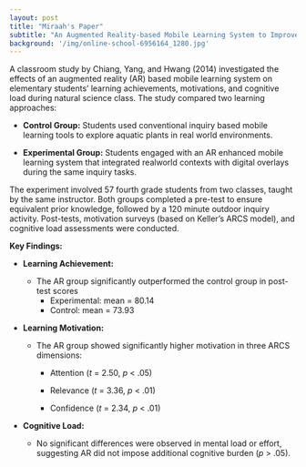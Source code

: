 ```yaml
---
layout: post
title: "Miraah's Paper"
subtitle: "An Augmented Reality-based Mobile Learning System to Improve Students’ Learning Achievements and Motivations in Natural Science Inquiry Activities"
background: '/img/online-school-6956164_1280.jpg'
---
```



A classroom study by Chiang, Yang, and Hwang (2014) investigated the effects of an augmented reality (AR) based mobile learning system on elementary students’ learning achievements, motivations, and cognitive load during natural science class. The study compared two learning approaches:

- **Control Group:** Students used conventional inquiry based mobile learning tools to explore aquatic plants in real world environments.

- **Experimental Group:** Students engaged with an AR enhanced mobile learning system that integrated realworld contexts with digital overlays during the same inquiry tasks.

The experiment involved 57 fourth grade students from two classes, taught by the same instructor. Both groups completed a pre-test to ensure equivalent prior knowledge, followed by a 120 minute outdoor inquiry activity. Post-tests, motivation surveys (based on Keller’s ARCS model), and cognitive load assessments were conducted.

**Key Findings:**
- **Learning Achievement:**
  - The AR group significantly outperformed the control group in post-test scores   
    - Experimental: mean = 80.14 
    - Control: mean = 73.93

- **Learning Motivation:**

  - The AR group showed significantly higher motivation in three ARCS dimensions:

    - Attention (*t* = 2.50, *p* < .05)

    - Relevance (*t* = 3.36, *p* < .01)

    - Confidence (*t* = 2.34, *p* < .01)


- **Cognitive Load:**

  - No significant differences were observed in mental load or effort, suggesting AR did not impose additional cognitive burden (*p* > .05).

